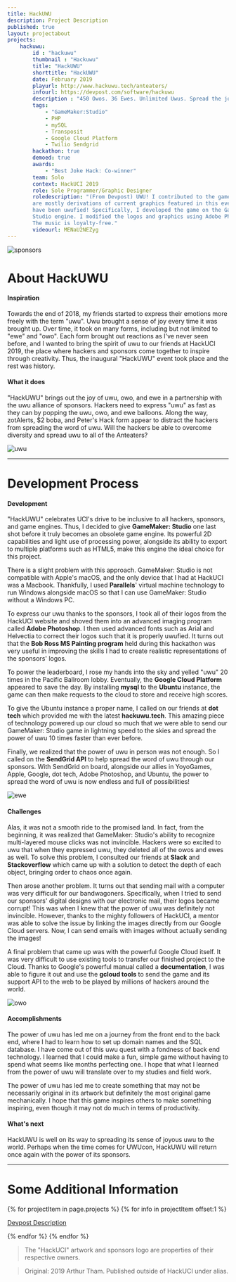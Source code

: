```yaml
---
title: HackUWU
description: Project Description
published: true
layout: projectabout
projects:
    hackuwu:
        id : "hackuwu"
        thumbnail : "Hackuwu"
        title: "HackUWU"
        shorttitle: "HackUWU"
        date: February 2019
        playurl: http://www.hackuwu.tech/anteaters/
        infourl: https://devpost.com/software/hackuwu
        description : "450 Owos. 36 Ewes. Unlimited Uwus. Spread the joy of uwu and while dodging common anteater distractions!"
        tags:
            - "GameMaker:Studio"
            - PHP
            - mySQL
            - Transposit
            - Google Cloud Platform
            - Twilio Sendgrid
        hackathon: true
        demoed: true
        awards:
            - "Best Joke Hack: Co-winner"
        team: Solo
        context: HackUCI 2019
        role: Sole Programmer/Graphic Designer
        roledescription: "(From Devpost) UWU! I contributed to the game's programming, mechanics, and ruleset. The graphics
        are mostly derivations of current graphics featured in this event, but they
        have been uwufied! Specifically, I developed the game on the GameMaker:
        Studio engine. I modified the logos and graphics using Adobe Photoshop.
        The music is loyalty-free."
        videourl: MENaU2NEZyg
---
```

![sponsors](https://www.hackuwu.tech/devpost/sponsors.png)

# About HackUWU

#### Inspiration
Towards the end of 2018, my friends started to express their emotions more freely with the term "uwu". Uwu brought a sense of joy every time it was brought up. Over time, it took on many forms, including but not limited to "ewe" and "owo". Each form brought out reactions as I've never seen before, and I wanted to bring the spirit of uwu to our friends at HackUCI 2019, the place where hackers and sponsors come together to inspire through creativity. Thus, the inaugural "HackUWU" event took place and the rest was history.

#### What it does
"HackUWU" brings out the joy of uwu, owo, and ewe in a partnership with the uwu alliance of sponsors. Hackers need to express "uwu" as fast as they can by popping the uwu, owo, and ewe balloons. Along the way, zotAlerts, $2 boba, and Peter's Hack form appear to distract the hackers from spreading the word of uwu. Will the hackers be able to overcome diversity and spread uwu to all of the Anteaters?

![uwu](https://www.hackuwu.tech/devpost/uwu.png)

---

# Development Process

#### Development
"HackUWU" celebrates UCI's drive to be inclusive to all hackers, sponsors, and game engines. Thus, I decided to give **GameMaker: Studio** one last shot before it truly becomes an obsolete game engine. Its powerful 2D capabilities and light use of processing power, alongside its ability to export to multiple platforms such as HTML5, make this engine the ideal choice for this project.

There is a slight problem with this approach. GameMaker: Studio is not compatible with Apple's macOS, and the only device that I had at HackUCI was a Macbook. Thankfully, I used **Parallels**' virtual machine technology to run Windows alongside macOS so that I can use GameMaker: Studio without a Windows PC.

To express our uwu thanks to the sponsors, I took all of their logos from the HackUCI website and shoved them into an advanced imaging program called **Adobe Photoshop**. I then used advanced fonts such as Arial and Helvectia to correct their logos such that it is properly uwufied. It turns out that the **Bob Ross MS Painting program** held during this hackathon was very useful in improving the skills I had to create realistic representations of the sponsors' logos.

To power the leaderboard, I rose my hands into the sky and yelled "uwu" 20 times in the Pacific Ballroom lobby. Eventually, the **Google Cloud Platform** appeared to save the day. By installing **mysql** to the **Ubuntu** instance, the game can then make requests to the cloud to store and receive high scores.

To give the Ubuntu instance a proper name, I called on our friends at **dot tech** which provided me with the latest **hackuwu.tech**. This amazing piece of technology powered up our cloud so much that we were able to send our GameMaker: Studio game in lightning speed to the skies and spread the power of uwu 10 times faster than ever before.

Finally, we realized that the power of uwu in person was not enough. So I called on the **SendGrid API** to help spread the word of uwu through our sponsors. With SendGrid on board, alongside our allies in YoyoGames, Apple, Google, dot tech, Adobe Photoshop, and Ubuntu, the power to spread the word of uwu is now endless and full of possibilities!

![ewe](https://www.hackuwu.tech/devpost/ewe.png)
#### Challenges
Alas, it was not a smooth ride to the promised land. In fact, from the beginning, it was realized that GameMaker: Studio's ability to recognize multi-layered mouse clicks was not invincible. Hackers were so excited to uwu that when they expressed uwu, they deleted all of the owos and ewes as well. To solve this problem, I consulted our friends at **Slack** and **Stackoverflow** which came up with a solution to detect the depth of each object, bringing order to chaos once again. 

Then arose another problem. It turns out that sending mail with a computer was very difficult for our bandwagoners. Specifically, when I tried to send our sponsors' digital designs with our electronic mail, their logos became corrupt! This was when I knew that the power of uwu was definitely not invincible. However, thanks to the mighty followers of HackUCI, a mentor was able to solve the issue by linking the images directly from our Google Cloud servers. Now, I can send emails with images without actually sending the images!

A final problem that came up was with the powerful Google Cloud itself. It was very difficult to use existing tools to transfer our finished project to the Cloud. Thanks to Google's powerful manual called a **documentation**, I was able to figure it out and use the **gcloud tools** to send the game and its support API to the web to be played by millions of hackers around the world.

![owo](https://www.hackuwu.tech/devpost/owo.png)

#### Accomplishments
The power of uwu has led me on a journey from the front end to the back end, where I had to learn how to set up domain names and the SQL database. I have come out of this uwu quest with a fondness of back end technology. I learned that I could make a fun, simple game without having to spend what seems like months perfecting one. I hope that what I learned from the power of uwu will translate over to my studies and field work.

The power of uwu has led me to create something that may not be necessarily original in its artwork but definitely the most original game mechanically. I hope that this game inspires others to make something inspiring, even though it may not do much in terms of productivity.

#### What's next
HackUWU is well on its way to spreading its sense of joyous uwu to the world. Perhaps when the time comes for UWUcon, HackUWU will return once again with the power of its sponsors.

---
# Some Additional Information

>
{% for projectItem in page.projects %}
{% for info in projectItem offset:1 %}
<p><a href="{{info.infourl}}">Devpost Description</a></p>
{% endfor %}
{% endfor %}

> The "HackUCI" artwork and sponsors logo are properties of their respective owners.

> Original: 2019 Arthur Tham. 
> Published outside of HackUCI under alias.
